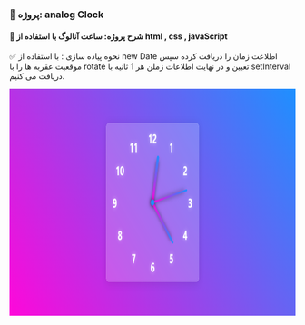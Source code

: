 ### 📑 پروژه: analog Clock

#### 📌 شرح پروژه: ساعت آنالوگ با استفاده از html , css , javaScript

✅ نحوه پیاده سازی : با استفاده از new Date اطلاعت زمان را دریافت کرده سپس موقعیت عقربه ها را با rotate تعیین و در نهایت اطلاعات زملن هر 1 ثانیه با setInterval دریافت می کنیم.

<img src="https://github.com/aligoodini/analog-clock/blob/1f8700f4e707275f69c8f7e2a6d6bc8c05e7c3fd/analog%20Clock%20.png" alt="drawing" style="width:900px; height:400px"/>
